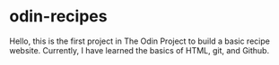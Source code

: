 # odin-recipes
Hello, this is the first project in The Odin Project to build a basic recipe website.
Currently, I have learned the basics of HTML, git,  and Github.
